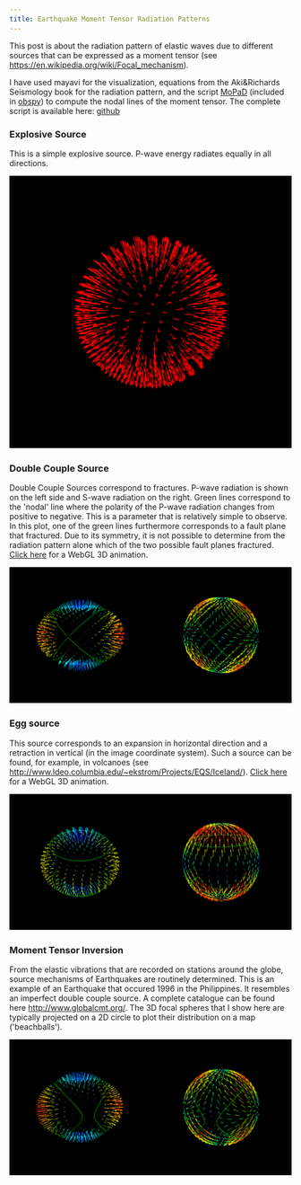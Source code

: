 ```yaml
---
title: Earthquake Moment Tensor Radiation Patterns
---
```


This post is about the radiation pattern of elastic waves due to different sources that can be expressed as a moment tensor (see https://en.wikipedia.org/wiki/Focal_mechanism).

I have used mayavi for the visualization, equations from the Aki&amp;Richards Seismology book for the radiation pattern, and the script <a href="https://github.com/geophysics/MoPaD">MoPaD</a> (included in <a href="https://github.com/obspy/obspy/wiki">obspy</a>) to compute the nodal lines of the moment tensor.
The complete script is available here: <a href="https://github.com/MatthiasMeschede/radpattern">github</a>

### Explosive Source 

This is a simple explosive source. P-wave energy radiates equally in all directions.

<img src="/images/posts/explosion.png"/>

### Double Couple Source

Double Couple Sources correspond to fractures.
P-wave radiation is shown on the left side and S-wave radiation on the right.
Green lines correspond to the 'nodal' line where the polarity of the P-wave radiation changes from positive to negative.
This is a parameter that is relatively simple to observe.
In this plot, one of the green lines furthermore corresponds to a fault plane that fractured.
Due to its symmetry, it is not possible to determine from the radiation pattern alone which of the two possible fault planes fractured.
<a href="https://mmesch.github.io/x3d/models/double_couple.html" target="_blank">Click here</a> for a WebGL 3D animation.</div>

<img src="/images/posts/dcouple.png"/>

### Egg source

This source corresponds to an expansion in horizontal direction and a retraction in vertical (in the image coordinate system).
Such a source can be found, for example, in volcanoes (see <a href="http://www.ldeo.columbia.edu/~ekstrom/Projects/EQS/Iceland/">http://www.ldeo.columbia.edu/~ekstrom/Projects/EQS/Iceland/</a>).
<a href="https://mmesch.github.io/x3d/models/egg_tensor.html" target="_blank">Click here</a> for a WebGL 3D animation.

<img src="/images/posts/egg.png"/>

### Moment Tensor Inversion

From the elastic vibrations that are recorded on stations around the globe, source mechanisms of Earthquakes are routinely determined.
This is an example of an Earthquake that occured 1996 in the Philippines.
It resembles an imperfect double couple source.
A complete catalogue can be found here <a href="http://www.globalcmt.org/">http://www.globalcmt.org/</a>.
The 3D focal spheres that I show here are typically projected on a 2D circle to plot their distribution on a map ('beachballs').

<img src="/images/posts/CMT.png"/>

